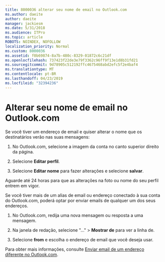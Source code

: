 ```yaml
---
title: 8000036 alterar seu nome de email no Outlook.com
ms.author: daeite
author: daeite
manager: jackiesm
ms.date: 5/31/2018
ms.audience: ITPro
ms.topic: article
ROBOTS: NOINDEX, NOFOLLOW
localization_priority: Normal
ms.custom: 8000036
ms.assetid: f0b69874-8a7b-480c-8329-01872c6c21df
ms.openlocfilehash: 737423f22de3e79f3362c96ff9f13e1d8b31fd21
ms.sourcegitcommit: 9d78905c512192ffc4675468abd2efc5f2e4baf4
ms.translationtype: MT
ms.contentlocale: pt-BR
ms.lasthandoff: 04/23/2019
ms.locfileid: "32394236"
---
```

# <a name="change-your-email-name-in-outlookcom"></a>Alterar seu nome de email no Outlook.com

Se você tiver um endereço de email e quiser alterar o nome que os destinatários verão nas suas mensagens:
  
1. No Outlook.com, selecione a imagem da conta no canto superior direito da página.
    
2. Selecione **Editar perfil**. 
    
3. Selecione **Editar nome** para fazer alterações e selecione **salvar**. 
    
Aguarde até 24 horas para que as alterações na foto ou nome do seu perfil entrem em vigor.
  
Se você tiver mais de um alias de email ou endereço conectado à sua conta do Outlook.com, poderá optar por enviar emails de qualquer um dos seus endereços.
  
1. No Outlook.com, redija uma nova mensagem ou resposta a uma mensagem.
    
2. Na janela de redação, selecione "..." \> **Mostrar de** para ver a linha de. 
    
3. Selecione **from** e escolha o endereço de email que você deseja usar. 
    
Para obter mais informações, consulte [Enviar email de um endereço diferente no Outlook.com](https://go.microsoft.com/fwlink/p/?linkid=2001701&amp;clcid=0x409).
  


